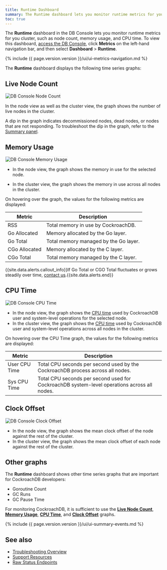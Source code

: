 ```yaml
---
title: Runtime Dashboard
summary: The Runtime dashboard lets you monitor runtime metrics for you cluster, such as node count, memory usage, and CPU time.
toc: true
---
```


The **Runtime** dashboard in the DB Console lets you monitor runtime metrics for you cluster, such as node count, memory usage, and CPU time. To view this dashboard, [access the DB Console](ui-overview.html#db-console-access), click **Metrics** on the left-hand navigation bar, and then select **Dashboard** > **Runtime**.

{% include {{ page.version.version }}/ui/ui-metrics-navigation.md %}

The **Runtime** dashboard displays the following time series graphs:

## Live Node Count

<img src="{{ 'images/v21.1/ui_node_count.png' | relative_url }}" alt="DB Console Node Count" style="border:1px solid #eee;max-width:100%" />

In the node view as well as the cluster view, the graph shows the number of live nodes in the cluster.

A dip in the graph indicates decommissioned nodes, dead nodes, or nodes that are not responding. To troubleshoot the dip in the graph, refer to the [Summary panel](#summary-panel).

## Memory Usage

<img src="{{ 'images/v21.1/ui_memory_usage.png' | relative_url }}" alt="DB Console Memory Usage" style="border:1px solid #eee;max-width:100%" />

- In the node view, the graph shows the memory in use for the selected node.

- In the cluster view, the graph shows the memory in use across all nodes in the cluster.

On hovering over the graph, the values for the following metrics are displayed:

Metric | Description
--------|----
RSS | Total memory in use by CockroachDB.
Go Allocated | Memory allocated by the Go layer.
Go Total | Total memory managed by the Go layer.
CGo Allocated | Memory allocated by the C layer.
CGo Total | Total memory managed by the C layer.

{{site.data.alerts.callout_info}}If Go Total or CGO Total fluctuates or grows steadily over time, <a href="https://forum.cockroachlabs.com/">contact us</a>.{{site.data.alerts.end}}

## CPU Time

<img src="{{ 'images/v21.1/ui_cpu_time.png' | relative_url }}" alt="DB Console CPU Time" style="border:1px solid #eee;max-width:100%" />


- In the node view, the graph shows the [CPU time](https://en.wikipedia.org/wiki/CPU_time) used by CockroachDB user and system-level operations for the selected node.
- In the cluster view, the graph shows the [CPU time](https://en.wikipedia.org/wiki/CPU_time) used by CockroachDB user and system-level operations across all nodes in the cluster.

On hovering over the CPU Time graph, the values for the following metrics are displayed:

Metric | Description
--------|----
User CPU Time | Total CPU seconds per second used by the CockroachDB process across all nodes.
Sys CPU Time | Total CPU seconds per second used for CockroachDB system-level operations across all nodes.

## Clock Offset

<img src="{{ 'images/v21.1/ui_clock_offset.png' | relative_url }}" alt="DB Console Clock Offset" style="border:1px solid #eee;max-width:100%" />

- In the node view, the graph shows the mean clock offset of the node against the rest of the cluster.
- In the cluster view, the graph shows the mean clock offset of each node against the rest of the cluster.

## Other graphs

The **Runtime** dashboard shows other time series graphs that are important for CockroachDB developers:

- Goroutine Count
- GC Runs
- GC Pause Time

For monitoring CockroachDB, it is sufficient to use the [**Live Node Count**](#live-node-count), [**Memory Usage**](#memory-usage), [**CPU Time**](#cpu-time), and [**Clock Offset**](#clock-offset) graphs.

{% include {{ page.version.version }}/ui/ui-summary-events.md %}

## See also

- [Troubleshooting Overview](troubleshooting-overview.html)
- [Support Resources](support-resources.html)
- [Raw Status Endpoints](monitoring-and-alerting.html#raw-status-endpoints)
